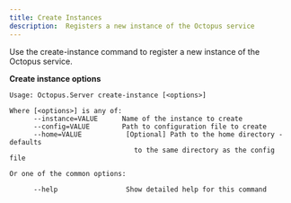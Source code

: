```yaml
---
title: Create Instances
description:  Registers a new instance of the Octopus service
---
```


Use the create-instance command to register a new instance of the Octopus service.

**Create instance options**

```text
Usage: Octopus.Server create-instance [<options>]

Where [<options>] is any of:
      --instance=VALUE      Name of the instance to create
      --config=VALUE        Path to configuration file to create
      --home=VALUE           [Optional] Path to the home directory - defaults 
                               to the same directory as the config file

Or one of the common options: 

      --help                 Show detailed help for this command
```
